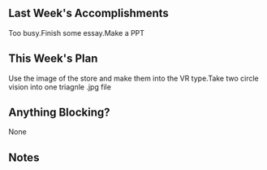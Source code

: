 ## Last Week's Accomplishments
Too busy.Finish some essay.Make a PPT
## This Week's Plan
Use the image of the store and make them into the VR type.Take two circle vision into one triagnle .jpg file 
## Anything Blocking?
None

## Notes
